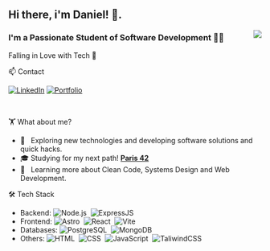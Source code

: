 <h2> Hi there, i'm Daniel! 👋. </h2>

<img align="right" src="https://github-readme-stats.vercel.app/api/top-langs/?username=DaniCoppermind&theme=dracula&show_icons=true&hide_border=true&layout=compact" />

<h3>I'm a Passionate Student of Software Development 👨‍💻</h3>
<p>Falling in Love with Tech 🌱</p>

 📫 Contact

[![LinkedIn](https://img.shields.io/badge/linkedin-%230077B5.svg?style=for-the-badge&logo=linkedin&logoColor=white)](https://www.linkedin.com/in/coppermindev/)
[![Portfolio](https://img.shields.io/badge/Portfolio-8A2BE2?style=for-the-badge&&logoColor=white)](https://daniel-garcia-dev.vercel.app/)

<br/>

🏋️ What about me?


- 🤔 &nbsp; Exploring new technologies and developing software solutions and quick hacks.
- 🎓 Studying for my next path! **[Paris 42](https://42.fr/en/homepage/)**
- 🌱 &nbsp; Learning more about Clean Code, Systems Design and Web Development.

🛠 Tech Stack

- Backend: ![Node.js](https://img.shields.io/badge/-Node.js-05122A?style=flat&logo=nodedotjs)&nbsp; ![ExpressJS](https://img.shields.io/badge/Express.js-05122A?logo=express&style=flat)&nbsp;
- Frontend: ![Astro](https://img.shields.io/badge/-Astro-05122A?style=flat&logo=astro)&nbsp; ![React](https://img.shields.io/badge/-ReactJs-05122A?logo=react&logoColor=white&style=flat)&nbsp; ![Vite](https://img.shields.io/badge/Vite-05122A?style=flat&logo=Vite&logoColor=yellow)&nbsp;
- Databases: ![PostgreSQL](https://img.shields.io/badge/-PostgreSQL-05122A?style=flat&logo=postgresql&logoColor=white)&nbsp; ![MongoDB](https://img.shields.io/badge/-MongoDB-05122A?style=flat&logo=mongodb)&nbsp;
- Others: ![HTML](https://img.shields.io/badge/-HTML-05122A?style=flat&logo=html5)&nbsp; ![CSS](https://img.shields.io/badge/-CSS-05122A?style=flat&logo=CSS3&logoColor=1572B6)&nbsp; ![JavaScript](https://img.shields.io/badge/-JavaScript-05122A?style=flat&logo=javascript)&nbsp; ![TaliwindCSS](https://img.shields.io/badge/-TailwindCSS-05122A?style=flat&logo=tailwindcss&logoColor=#06B6D4)&nbsp;

